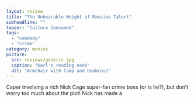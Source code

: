 ```yaml
---
layout: review
title: "The Unbearable Weight of Massive Talent"
subheadline: ""
teaser: "Culture Consumed"
tags:
  - "comdedy"
  - "crime"
category: movies
picture:
  src: reviews/generic.jpg
  caption: "Karl's reading nook"
  alt: "Armchair with lamp and bookcase"
---
```


Caper involving a rich Nick Cage super-fan crime boss (or is he?), but don’t worry too much about the plot! Nick has made a 

